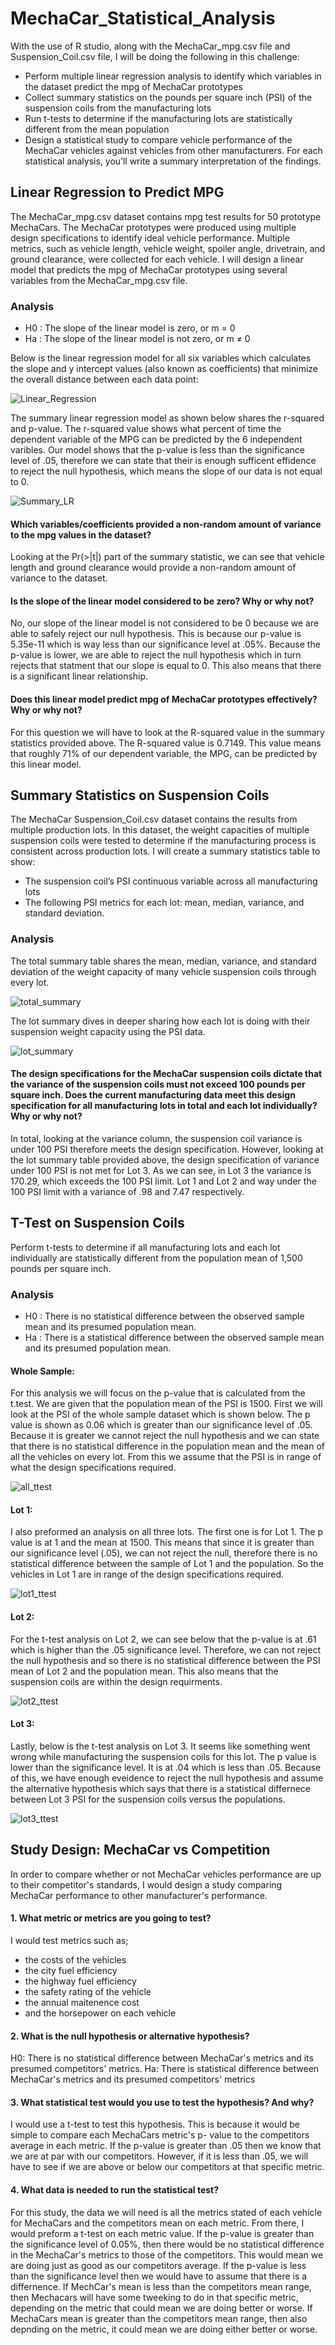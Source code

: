 # MechaCar_Statistical_Analysis
With the use of R studio, along with the MechaCar_mpg.csv file and Suspension_Coil.csv file, I will be doing the following in this challenge:
- Perform multiple linear regression analysis to identify which variables in the dataset predict the mpg of MechaCar prototypes
- Collect summary statistics on the pounds per square inch (PSI) of the suspension coils from the manufacturing lots
- Run t-tests to determine if the manufacturing lots are statistically different from the mean population
- Design a statistical study to compare vehicle performance of the MechaCar vehicles against vehicles from other manufacturers. For each statistical analysis, you’ll write a summary interpretation of the findings.

## Linear Regression to Predict MPG
The MechaCar_mpg.csv dataset contains mpg test results for 50 prototype MechaCars. The MechaCar prototypes were produced using multiple design specifications to identify ideal vehicle performance. Multiple metrics, such as vehicle length, vehicle weight, spoiler angle, drivetrain, and ground clearance, were collected for each vehicle. I will design a linear model that predicts the mpg of MechaCar prototypes using several variables from the MechaCar_mpg.csv file.

### Analysis
- H0 : The slope of the linear model is zero, or m = 0
- Ha : The slope of the linear model is not zero, or m ≠ 0

Below is the linear regression model for all six variables which calculates the slope and y intercept values (also known as coefficients) that minimize the overall distance between each data point: 

![Linear_Regression](https://user-images.githubusercontent.com/105755095/190268481-ccda8f3d-a784-479a-8208-1560aa5e3815.png)

The summary linear regression model as shown below shares the r-squared and p-value. The r-squared value shows what percent of time the dependent variable of the MPG can be predicted by the 6 independent varibles. Our model shows that the p-value is less than the significance level of .05, therefore we can state that their is enough sufficent effidence to reject the null hypothesis, which means the slope of our data is not equal to 0. 

![Summary_LR](https://user-images.githubusercontent.com/105755095/190269545-5f90d42a-9c2f-4c13-ac66-6fbae1a8f9d4.png)

#### Which variables/coefficients provided a non-random amount of variance to the mpg values in the dataset?
Looking at the Pr(>|t|) part of the summary statistic, we can see that vehicle length and ground clearance would provide a non-random amount of variance to the dataset. 

#### Is the slope of the linear model considered to be zero? Why or why not?
No, our slope of the linear model is not considered to be 0 because we are able to safely reject our null hypothesis. This is because our p-value is 5.35e-11 which is way less than our significance level at .05%. Because the p-value is lower, we are able to reject the null hypothesis which in turn rejects that statment that our slope is equal to 0. This also means that there is a significant linear relationship. 

#### Does this linear model predict mpg of MechaCar prototypes effectively? Why or why not?
For this question we will have to look at the R-squared value in the summary statistics provided above. The R-squared value is 0.7149. This value means that roughly 71% of our dependent variable, the MPG, can be predicted by this linear model. 

## Summary Statistics on Suspension Coils
The MechaCar Suspension_Coil.csv dataset contains the results from multiple production lots. In this dataset, the weight capacities of multiple suspension coils were tested to determine if the manufacturing process is consistent across production lots. I will create a summary statistics table to show:
- The suspension coil’s PSI continuous variable across all manufacturing lots
- The following PSI metrics for each lot: mean, median, variance, and standard deviation.

### Analysis
The total summary table shares the mean, median, variance, and standard deviation of the weight capacity of many vehicle suspension coils through every lot.

![total_summary](https://user-images.githubusercontent.com/105755095/190272233-b64f5744-eb22-4c36-b0c4-3b0d00f94526.png)

The lot summary dives in deeper sharing how each lot is doing with their suspension weight capacity using the PSI data. 

![lot_summary](https://user-images.githubusercontent.com/105755095/190272399-cf5cdcb9-f9ff-4fa6-a9a7-a989dcf9505f.png)


#### The design specifications for the MechaCar suspension coils dictate that the variance of the suspension coils must not exceed 100 pounds per square inch. Does the current manufacturing data meet this design specification for all manufacturing lots in total and each lot individually? Why or why not?
In total, looking at the variance column, the suspension coil variance is under 100 PSI therefore meets the design specification. However, looking at the lot summary table provided above, the design specification of variance under 100 PSI is not met for Lot 3. As we can see, in Lot 3 the variance is 170.29, which exceeds the 100 PSI limit. Lot 1 and Lot 2 and way under the 100 PSI limit with a variance of .98 and 7.47 respectively. 

## T-Test on Suspension Coils
Perform t-tests to determine if all manufacturing lots and each lot individually are statistically different from the population mean of 1,500 pounds per square inch.

### Analysis
- H0 : There is no statistical difference between the observed sample mean and its presumed population mean.
- Ha : There is a statistical difference between the observed sample mean and its presumed population mean.

#### Whole Sample:
For this analysis we will focus on the p-value that is calculated from the t.test. We are given that the population mean of the PSI is 1500. First we will look at the PSI of the whole sample dataset which is shown below. The p value is shown as 0.06 which is greater than our significance level of .05. Because it is greater we cannot reject the null hypothesis and we can state that there is no statistical difference in the population mean and the mean of all the vehicles on every lot. From this we assume that the PSI is in range of what the design specifications required.   

![all_ttest](https://user-images.githubusercontent.com/105755095/190275302-df2c23c5-64f1-43ee-9137-89241b37ed6b.png)

#### Lot 1:
I also preformed an analysis on all three lots. The first one is for Lot 1. The p value is at 1 and the mean at 1500. This means that since it is greater than our significance level (.05), we can not reject the null, therefore there is no statistical difference between the sample of Lot 1 and the population. So the vehicles in Lot 1 are in range of the design specifications required. 

![lot1_ttest](https://user-images.githubusercontent.com/105755095/190275724-c7ed9c89-2c86-4409-9b6d-16b8b9e657c6.png)

#### Lot 2:
For the t-test analysis on Lot 2, we can see below that the p-value is at .61 which is higher than the .05 significance level. Therefore, we can not reject the null hypothesis and so there is no statistical difference between the PSI mean of Lot 2 and the population mean. This also means that the suspension coils are within the design requirments. 

![lot2_ttest](https://user-images.githubusercontent.com/105755095/190275965-699d09cb-cae2-4f07-ad38-f3ede79362a0.png)

#### Lot 3:
Lastly, below is the t-test analysis on Lot 3. It seems like something went wrong while manufacturing the suspension coils for this lot. The p value is lower than the significance level. It is at .04 which is less than .05. Because of this, we have enough eveidence to reject the null hypothesis and assume the alternative hypothesis which says that there is a statistical differnece between Lot 3 PSI for the suspension coils versus the populations. 

![lot3_ttest](https://user-images.githubusercontent.com/105755095/190276264-5ec67ac9-8efd-40ff-931a-042694472968.png)

## Study Design: MechaCar vs Competition
In order to compare whether or not MechaCar vehicles performance are up to their competitor's standards, I would design a study comparing MechaCar performance to other manufacturer's performance. 

#### 1. What metric or metrics are you going to test?
I would test metrics such as;
- the costs of the vehicles
- the city fuel efficiency
- the highway fuel efficiency
- the safety rating of the vehicle
- the annual maitenence cost
- and the horsepower on each vehicle

#### 2. What is the null hypothesis or alternative hypothesis?
H0: There is no statistical difference between MechaCar's metrics and its presumed competitors' metrics.
Ha: There is statistical difference between MechaCar's metrics and its presumed competitors' metrics

#### 3. What statistical test would you use to test the hypothesis? And why?
I would use a t-test to test this hypothesis. This is because it would be simple to compare each MechaCars metric's p- value to the competitors average in each metric. If the p-value is greater than .05 then we know that we are at par with our competitors. However, if it is less than .05, we will have to see if we are above or below our competitors at that specific metric.   

#### 4. What data is needed to run the statistical test?
For this study, the data we will need is all the metrics stated of each vehicle for MechaCars and the competitors mean on each metric. From there, I would preform a t-test on each metric value. If the p-value is greater than the significance level of 0.05%, then there would be no statistical difference in the MechaCar's metrics to those of the competitors. This would mean we are doing just as good as our competitors average. If the p-value is less than the significance level then we would have to assume that there is a differnence.  If MechCar's mean is less than the competitors mean range, then Mechacars will have some tweeking to do in that specific metric, depending on the metric that could mean we are doing better or worse. If MechaCars mean is greater than the competitors mean range, then also depnding on the metric, it could mean we are doing either better or worse. 
